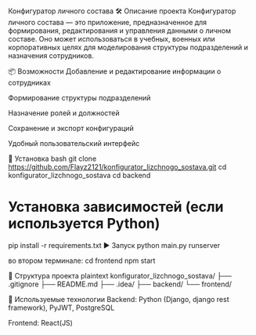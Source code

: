 Конфигуратор личного состава
🛠️ Описание проекта Конфигуратор личного состава — это приложение, предназначенное для формирования, редактирования и управления данными о личном составе. Оно может использоваться в учебных, военных или корпоративных целях для моделирования структуры подразделений и назначения сотрудников.

📦 Возможности
Добавление и редактирование информации о сотрудниках

Формирование структуры подразделений

Назначение ролей и должностей

Сохранение и экспорт конфигураций

Удобный пользовательский интерфейс

🚀 Установка
bash
git clone https://github.com/Flayz2121/konfigurator_lizchnogo_sostava.git
cd konfigurator_lizchnogo_sostava
cd backend
# Установка зависимостей (если используется Python)
pip install -r requirements.txt
▶️ Запуск
python main.py runserver

во втором терминале:
cd frontend
npm start

📁 Структура проекта
plaintext
konfigurator_lizchnogo_sostava/
├── .gitignore
├── README.md
├── .idea/
├── backend/
└── frontend/

🧰 Используемые технологии
Backend: Python (Django, django rest framework), PyJWT, PostgreSQL

Frontend: React(JS)